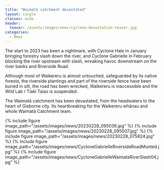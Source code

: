 ```yaml
---
title: "Waimatā catchment devastated"
layout: single
classes: wide
header:
  teaser: /assets/images/news/cyclone-devastation-teaser.jpg
categories:
  - News
---
```


The start to 2023 has been a nightmare, with Cyclone Hale in January bringing forestry slash down the river, and Cyclone Gabrielle in February blocking the river upstream with slash, wreaking havoc downstream on the river banks and Riverside Road.

Although most of Waikereru is almost untouched, safeguarded by its native forests, the riverside plantings and part of the riverside fence have been buried in silt, the road has been wrecked, Waikereru is inaccessible and the Wild Lab / Tiaki Taiao is suspended.

The Waimatā catchment has been devastated, from the headwaters to the heart of Gisborne city.  Its heartbreaking for the Waikereru whānau and whole Waimatā Catchment team.

{% include figure image_path="/assets/images/news/20230228_095036.jpg" %}
{% include figure image_path="/assets/images/news/20230228_095007.jpg" %}
{% include figure image_path="/assets/images/news/20230228_075824.jpg" %}
{% include figure image_path="/assets/images/news/CycloneGabrielleRiversideRoadMunted.jpg" %}
{% include figure image_path="/assets/images/news/CycloneGabrielleWaimataRiverSlash04.jpg" %}